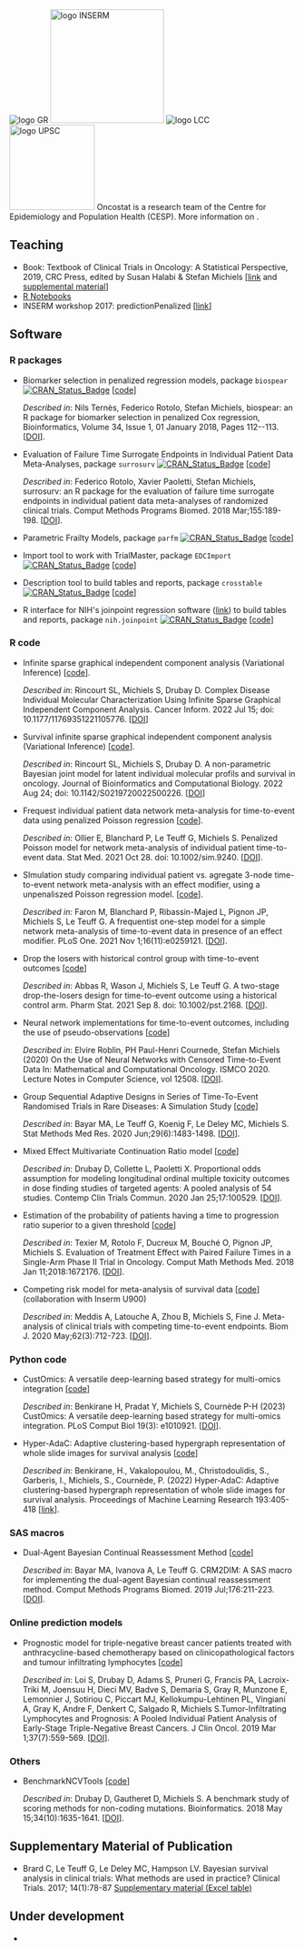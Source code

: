 
<img src="https://www.gustaveroussy.fr/sites/all/themes/gustave_roussy/logo.png" alt="logo GR">
<img src="https://upload.wikimedia.org/wikipedia/commons/c/cd/Inserm.svg" alt="logo INSERM" width="200px">
<img src="https://www.ligue-cancer.net/sites/all/themes/ligue/logo.png" alt="logo LCC">
<img src="https://hal.archives-ouvertes.fr/UNIV-PARIS-SACLAY/public/logo_UP_saclay_final.png" alt="logo UPSC" width="150px">
Oncostat is a research team of the Centre for Epidemiology and Population Health (CESP). More information on <https://cesp.inserm.fr/en/equipe/oncostat>.

## Teaching

-   Book: Textbook of Clinical Trials in Oncology: A Statistical Perspective, 2019, CRC Press, edited by Susan Halabi & Stefan Michiels [[link](https://www.routledge.com/Textbook-of-Clinical-Trials-in-Oncology-A-Statistical-Perspective/Halabi-Michiels/p/book/9781138083776) and [supplemental material](https://www.routledge.com/downloads/K34556/stat%20code%20book%20halabi%20michiels.zip)]
-   [R Notebooks](https://github.com/Oncostat/R_notebooks)
-   INSERM workshop 2017: predictionPenalized [[link](https://github.com/Oncostat/predictionPenalized)]

## Software

### R packages

-   Biomarker selection in penalized regression models, package `biospear` [![CRAN_Status_Badge](https://www.r-pkg.org/badges/version/biospear)](https://cran.r-project.org/package=biospear) [[code](https://github.com/Oncostat/biospear)]

    *Described in*: Nils Ternès, Federico Rotolo, Stefan Michiels, biospear: an R package for biomarker selection in penalized Cox regression, Bioinformatics, Volume 34, Issue 1, 01 January 2018, Pages 112--113. [[DOI](https://doi.org/10.1093/bioinformatics/btx560)].

-   Evaluation of Failure Time Surrogate Endpoints in Individual Patient Data Meta-Analyses, package `surrosurv` [![CRAN_Status_Badge](https://www.r-pkg.org/badges/version/surrosurv)](https://cran.r-project.org/package=surrosurv) [[code](https://github.com/Oncostat/surrosurv)]

    *Described in*: Federico Rotolo, Xavier Paoletti, Stefan Michiels, surrosurv: an R package for the evaluation of failure time surrogate endpoints in individual patient data meta-analyses of randomized clinical trials. Comput Methods Programs Biomed. 2018 Mar;155:189-198. [[DOI](https://doi.org/10.1016/j.cmpb.2017.12.005)].

-   Parametric Frailty Models, package `parfm` [![CRAN_Status_Badge](https://www.r-pkg.org/badges/version/parfm)](https://cran.r-project.org/package=parfm) [[code](https://github.com/Oncostat/parfm)]

-   Import tool to work with TrialMaster, package `EDCImport` [![CRAN_Status_Badge](https://www.r-pkg.org/badges/version/EDCimport)](https://cran.r-project.org/package=EDCimport) [[code](https://github.com/Oncostat/EDCImport)]

-   Description tool to build tables and reports, package `crosstable` [![CRAN_Status_Badge](https://www.r-pkg.org/badges/version/crosstable)](https://cran.r-project.org/package=crosstable) [[code](https://github.com/Oncostat/crosstable)]

-   R interface for NIH's joinpoint regression software ([link](https://surveillance.cancer.gov/joinpoint/callable/)) to build tables and reports, package `nih.joinpoint` [![CRAN_Status_Badge](https://www.r-pkg.org/badges/version/nih.joinpoint)](https://cran.r-project.org/package=crosstable) [[code](https://github.com/Oncostat/nih.joinpoint)]

### R code

-   Infinite sparse graphical independent component analysis (Variational Inference) [[code](https://github.com/Oncostat/isgICA)].

    *Described in*: Rincourt SL, Michiels S, Drubay D. Complex Disease Individual Molecular Characterization Using Infinite Sparse Graphical Independent Component Analysis. Cancer Inform. 2022 Jul 15; doi: 10.1177/11769351221105776. [[DOI](https://doi.org/10.1177/11769351221105776)]

-   Survival infinite sparse graphical independent component analysis (Variational Inference) [[code](https://github.com/Oncostat/SisgICA)].

    *Described in*: Rincourt SL, Michiels S, Drubay D. A non-parametric Bayesian joint model for latent individual molecular profils and survival in oncology. Journal of Bioinformatics and Computational Biology. 2022 Aug 24; doi: 10.1142/S0219720022500226. [[DOI](https://doi.org/10.1142/S0219720022500226)]

-   Frequest individual patient data network meta-analysis for time-to-event data using penalized Poisson regression [[code](https://github.com/EdOllier/PenalizedPoissonNMA)].

    *Described in*: Ollier E, Blanchard P, Le Teuff G, Michiels S. Penalized Poisson model for network meta-analysis of individual patient time-to-event data. Stat Med. 2021 Oct 28. doi: 10.1002/sim.9240. [[DOI](https://doi.org/10.1002/sim.9240)].

-   SImulation study comparing individual patient vs. agregate 3-node time-to-event network meta-analysis with an effect modifier, using a unpenaliszed Poisson regression model. [[code](https://github.com/Oncostat/One_step_frequentitst_IPD_NMA)].

    *Described in*: Faron M, Blanchard P, Ribassin-Majed L, Pignon JP, Michiels S, Le Teuff G. A frequentist one-step model for a simple network meta-analysis of time-to-event data in presence of an effect modifier. PLoS One. 2021 Nov 1;16(11):e0259121. [[DOI](https://doi.org/10.1371/journal.pone.0259121)].

-   Drop the losers with historical control group with time-to-event outcomes [[code](https://github.com/Oncostat/DTLHC)]

    *Described in*: Abbas R, Wason J, Michiels S, Le Teuff G. A two-stage drop-the-losers design for time-to-event outcome using a historical control arm. Pharm Stat. 2021 Sep 8. doi: 10.1002/pst.2168. [[DOI](https://doi.org/10.1002/pst.2168)].

-   Neural network implementations for time-to-event outcomes, including the use of pseudo-observations [[code](https://github.com/eroblin/NN_Pseudobs)]

    *Described in*: Elvire Roblin, PH Paul-Henri Cournede, Stefan Michiels (2020) On the Use of Neural Networks with Censored Time-to-Event Data In: Mathematical and Computational Oncology. ISMCO 2020. Lecture Notes in Computer Science, vol 12508. [[DOI](https://doi.org/10.1007/978-3-030-64511-3_6)].

-   Group Sequential Adaptive Designs in Series of Time-To-Event Randomised Trials in Rare Diseases: A Simulation Study [[code](https://github.com/Oncostat/Group-sequential-adaptive-designs-in-series-of-time-to-event-randomized-trials-in-rare-diseases)]

    *Described in*: Bayar MA, Le Teuff G, Koenig F, Le Deley MC, Michiels S. Stat Methods Med Res. 2020 Jun;29(6):1483-1498. [[DOI](https://doi.org/10.1177/0962280219862313)].

-   Mixed Effect Multivariate Continuation Ratio model [[code](https://github.com/Oncostat/POP1)]

    *Described in*: Drubay D, Collette L, Paoletti X. Proportional odds assumption for modeling longitudinal ordinal multiple toxicity outcomes in dose finding studies of targeted agents: A pooled analysis of 54 studies. Contemp Clin Trials Commun. 2020 Jan 25;17:100529. [[DOI](https://doi.org/10.1016/j.conctc.2020.100529)].

-   Estimation of the probability of patients having a time to progression ratio superior to a given threshold [[code](https://github.com/Oncostat/TTPratio)]

    *Described in*: Texier M, Rotolo F, Ducreux M, Bouché O, Pignon JP, Michiels S. Evaluation of Treatment Effect with Paired Failure Times in a Single-Arm Phase II Trial in Oncology. Comput Math Methods Med. 2018 Jan 11;2018:1672176. [[DOI](https://doi.org/10.1155/2018/1672176)].

-   Competing risk model for meta-analysis of survival data [[code](https://github.com/AMeddis/Meta-analysis-for-competing-risk)] (collaboration with Inserm U900)

    *Described in*: Meddis A, Latouche A, Zhou B, Michiels S, Fine J. Meta-analysis of clinical trials with competing time-to-event endpoints. Biom J. 2020 May;62(3):712-723. [[DOI](https://doi.org/10.1002/bimj.201900103)].

### Python code

-   CustOmics: A versatile deep-learning based strategy for multi-omics integration [[code](https://github.com/Oncostat/CustOmics)]

    *Described in*: Benkirane H, Pradat Y, Michiels S, Cournède P-H (2023) CustOmics: A versatile deep-learning based strategy for multi-omics integration. PLoS Comput Biol 19(3): e1010921. [[DOI](https://doi.org/10.1371/journal.pcbi.1010921)].

-   Hyper-AdaC: Adaptive clustering-based hypergraph representation of whole slide images for survival analysis [[code](https://proceedings.mlr.press/v193/benkirane22a.html)]

    *Described in*: Benkirane, H., Vakalopoulou, M., Christodoulidis, S., Garberis, I., Michiels, S., Cournède, P. (2022) Hyper-AdaC: Adaptive clustering-based hypergraph representation of whole slide images for survival analysis. Proceedings of Machine Learning Research 193:405-418 [[link](https://proceedings.mlr.press/v193/benkirane22a.html)].

### SAS macros

-   Dual-Agent Bayesian Continual Reassessment Method [[code](https://github.com/Oncostat/CRM2dim)]

    *Described in*: Bayar MA, Ivanova A, Le Teuff G. CRM2DIM: A SAS macro for implementing the dual-agent Bayesian continual reassessment method. Comput Methods Programs Biomed. 2019 Jul;176:211-223. [[DOI](https://doi.org/10.1016/j.cmpb.2019.04.025)].

### Online prediction models

-   Prognostic model for triple-negative breast cancer patients treated with anthracycline-based chemotherapy based on clinicopathological factors and tumour infiltrating lymphocytes [[code](https://github.com/Oncostat/PrognosTILs)]

    *Described in*: Loi S, Drubay D, Adams S, Pruneri G, Francis PA, Lacroix-Triki M, Joensuu H, Dieci MV, Badve S, Demaria S, Gray R, Munzone E, Lemonnier J, Sotiriou C, Piccart MJ, Kellokumpu-Lehtinen PL, Vingiani A, Gray K, Andre F, Denkert C, Salgado R, Michiels S.Tumor-Infiltrating Lymphocytes and Prognosis: A Pooled Individual Patient Analysis of Early-Stage Triple-Negative Breast Cancers. J Clin Oncol. 2019 Mar 1;37(7):559-569. [[DOI](https://doi.org/10.1200/JCO.18.01010)].

### Others

-   BenchmarkNCVTools [[code](https://github.com/Oncostat/BenchmarkNCVTools)]

    *Described in*: Drubay D, Gautheret D, Michiels S. A benchmark study of scoring methods for non-coding mutations. Bioinformatics. 2018 May 15;34(10):1635-1641. [[DOI](https://doi.org/10.1093/bioinformatics/bty008)].

## Supplementary Material of Publication

-   Brard C, Le Teuff G, Le Deley MC, Hampson LV. Bayesian survival analysis in clinical trials: What methods are used in practice? Clinical Trials. 2017; 14(1):78-87 [Supplementary material (Excel table)](https://www.gustaveroussy.fr/sites/default/files/article_ct-16-0032-r1_supplementary_material.xlsx)

## Under development

-   


<!-- Global site tag (gtag.js) - Google Analytics -->
<script async src="https://www.googletagmanager.com/gtag/js?id=G-4ZHTSJHT5F"' ></script>
<script>
  window.dataLayer = window.dataLayer || [];
  function gtag(){dataLayer.push(arguments);}
  gtag('js', new Date());
  gtag('config', 'G-4ZHTSJHT5F');
</script>
